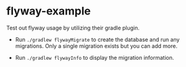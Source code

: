 flyway-example
==============

Test out flyway usage by utilizing their gradle plugin.

- Run `./gradlew flywayMigrate` to create the database and run any migrations.
  Only a single migration exists but you can add more.

- Run `./gradlew flywayInfo` to display the migration information.

